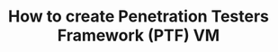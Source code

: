 ---
lang: es
layout: doc
redirect_from:
- /es/doc/pentesting/ptf/
- /es/doc/ptf/
redirect_to: https://github.com/Qubes-Community/Contents/blob/master/docs/os/pentesting/ptf.md
ref: 89
title: How to create Penetration Testers Framework (PTF) VM
---